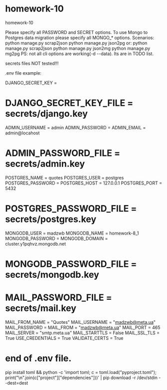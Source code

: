 # homework-10
homework-10

Please specify all PASSWORD and SECRET options.
To use Mongo to Postgres data migration please specify all MONGO_* options.
Scenarios:
        python manage.py scrap2json
        python manage.py json2pg
    or:
        python manage.py scrap2json
        python manage.py json2mg
        python manage.py mg2pg
PS:
    not all cli options are working(-d --data). Its are in TODO list.

secrets files NOT tested!!!

.env file example:

DJANGO_SECRET_KEY   = 
# DJANGO_SECRET_KEY_FILE  = secrets/django.key

ADMIN_USERNAME  = admin
ADMIN_PASSWORD  = 
ADMIN_EMAIL     = admin@locahost
# ADMIN_PASSWORD_FILE = secrets/admin.key

POSTGRES_NAME           = quotes
POSTGRES_USER           = postgres
POSTGRES_PASSWORD       = 
POSTGRES_HOST           = 127.0.0.1
POSTGRES_PORT           = 5432
# POSTGRES_PASSWORD_FILE  = secrets/postgres.key

MONGODB_USER            = madzwb
MONGODB_NAME            = homework-8_1
MONGODB_PASSWORD        = 
MONGODB_DOMAIN          = cluster.y1pqhvz.mongodb.net
# MONGODB_PASSWORD_FILE   = secrets/mongodb.key


# MAIL_PASSWORD_FILE = secrets/mail.key
MAIL_FROM_NAME  = "Quotes"
MAIL_USERNAME   = "madzwb@meta.ua"
MAIL_PASSWORD   = 
MAIL_FROM       = "madzwb@meta.ua"
MAIL_PORT       = 465
MAIL_SERVER     = "smtp.meta.ua"
MAIL_STARTTLS   = False
MAIL_SSL_TLS    = True
USE_CREDENTIALS = True
VALIDATE_CERTS  = True

# end of .env file.

pip install toml && python -c 'import toml; c = toml.load("pyproject.toml"); print("\n".join(c["project"]["dependencies"]))' | pip download -r /dev/stdin  --dest=dest 
